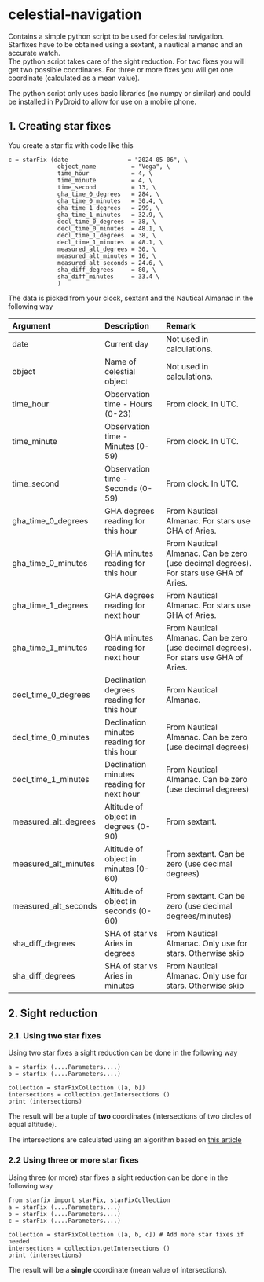 # celestial-navigation
Contains a simple python script to be used for celestial navigation. <br>
Starfixes have to be obtained using a sextant, a nautical almanac and an accurate watch. <br>
The python script takes care of the sight reduction. For two fixes you will get two possible coordinates. For three or more fixes you will get one coordinate (calculated as a mean value). 

The python script only uses basic libraries (no numpy or similar) and could be installed in PyDroid to allow for use on a mobile phone. 

## 1. Creating star fixes

You create a star fix with code like this

    c = starFix (date                 = "2024-05-06", \
                  object_name          = "Vega", \
                  time_hour            = 4, \
                  time_minute          = 4, \
                  time_second          = 13, \
                  gha_time_0_degrees   = 284, \
                  gha_time_0_minutes   = 30.4, \
                  gha_time_1_degrees   = 299, \
                  gha_time_1_minutes   = 32.9, \
                  decl_time_0_degrees  = 38, \
                  decl_time_0_minutes  = 48.1, \
                  decl_time_1_degrees  = 38, \
                  decl_time_1_minutes  = 48.1, \
                  measured_alt_degrees = 30, \
                  measured_alt_minutes = 16, \
                  measured_alt_seconds = 24.6, \
                  sha_diff_degrees     = 80, \
                  sha_diff_minutes     = 33.4 \
                  )
                  
The data is picked from your clock, sextant and the Nautical Almanac in the following way

| Argument             | Description                                     | Remark                   |
| :-------------       | :-------------                                  | :-------------           | 
| date                 | Current day                                     | Not used in calculations. |
| object               | Name of celestial object                        | Not used in calculations. |
| time_hour            | Observation time - Hours (0-23)                 | From clock. In UTC.       |
| time_minute          | Observation time - Minutes (0-59)               | From clock. In UTC.       |
| time_second          | Observation time - Seconds (0-59)               | From clock. In UTC.       |
| gha_time_0_degrees   | GHA degrees reading for this hour         | From Nautical Almanac. For stars use GHA of Aries.   |
| gha_time_0_minutes   | GHA minutes reading for this hour         | From Nautical Almanac. Can be zero (use decimal degrees). For stars use GHA of Aries. |
| gha_time_1_degrees   | GHA degrees reading for next hour         | From Nautical Almanac. For stars use GHA of Aries.   |
| gha_time_1_minutes   | GHA minutes reading for next hour         | From Nautical Almanac. Can be zero (use decimal degrees). For stars use GHA of Aries.|
| decl_time_0_degrees  | Declination degrees reading for this hour | From Nautical Almanac.    |
| decl_time_0_minutes  | Declination minutes reading for this hour | From Nautical Almanac. Can be zero (use decimal degrees) |  | decl_time_1_degrees  | Declination degrees reading for next hour | From Nautical Almanac.    |
| decl_time_1_minutes  | Declination minutes reading for next hour | From Nautical Almanac. Can be zero (use decimal degrees) |
| measured_alt_degrees | Altitude of object in degrees (0-90)      | From sextant.  |
| measured_alt_minutes | Altitude of object in minutes (0-60)      | From sextant. Can be zero (use decimal degrees) |
| measured_alt_seconds | Altitude of object in seconds (0-60)      | From sextant. Can be zero (use decimal degrees/minutes) |
| sha_diff_degrees     | SHA of star vs Aries in degrees           | From Nautical Almanac. Only use for stars. Otherwise skip|
| sha_diff_degrees     | SHA of star vs Aries in minutes           | From Nautical Almanac. Only use for stars. Otherwise skip|

## 2. Sight reduction

### 2.1. Using two star fixes

Using two star fixes a sight reduction can be done in the following way 

    a = starfix (....Parameters....)
    b = starfix (....Parameters....)
    
    collection = starFixCollection ([a, b])
    intersections = collection.getIntersections ()
    print (intersections)
    
The result will be a tuple of **two** coordinates (intersections of two circles of equal altitude). 

The intersections are calculated using an algorithm based on [this article](https://math.stackexchange.com/questions/4510171/how-to-find-the-intersection-of-two-circles-on-a-sphere)

### 2.2 Using three or more star fixes

Using three (or more) star fixes a sight reduction can be done in the following way 

    from starfix import starFix, starFixCollection
    a = starFix (....Parameters....)
    b = starFix (....Parameters....)
    c = starFix (....Parameters....)
    
    collection = starFixCollection ([a, b, c]) # Add more star fixes if needed
    intersections = collection.getIntersections ()
    print (intersections)
    
The result will be a **single** coordinate (mean value of intersections). 

